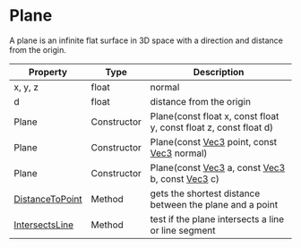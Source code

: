 # Plane

A plane is an infinite flat surface in 3D space with a direction and distance from the origin.

| Property | Type | Description |
|---|---|---|
| x, y, z | float | normal |
| d | float | distance from the origin |
| Plane | Constructor | Plane(const float x, const float y, const float z, const float d) |
| Plane | Constructor | Plane(const [Vec3](Vec3.md) point, const [Vec3](Vec3.md) normal) |
| Plane | Constructor | Plane(const [Vec3](Vec3.md) a, const [Vec3](Vec3.md) b, const [Vec3](Vec3.md) c) |
| [DistanceToPoint](Plane_DistanceToPoint.md) | Method | gets the shortest distance between the plane and a point |
| [IntersectsLine](Plane_IntersectsLine.md) | Method | test if the plane intersects a line or line segment |
